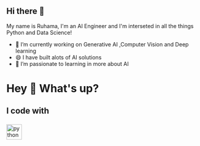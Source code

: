 ## Hi there 👋

My name is Ruhama, I'm an AI Engineer and I'm interseted in all the things Python and Data Science!

- 🔭 I’m currently working on Generative AI ,Computer Vision and  Deep learning
- 😄 I have built alots of AI solutions
- 🌱 I’m passionate to learning in more about AI
<h1 align="left">Hey 👋 What's up?</h1>

### <h2 align="left">I code with</h2>

###

<div align="left">
  <img src="https://cdn.jsdelivr.net/gh/devicons/devicon/icons/python/python-original.svg" height="40" alt="python logo"  />
  <img width="12" />
</div>

###


<!--
**RuhamaMansoor/ruhamamansoor** is a ✨ _special_ ✨ repository because its `README.md` (this file) appears on your GitHub profile.

Here are some ideas to get you started:

- 🔭 I’m currently working on ...
- 🌱 I’m currently learning ...
- 👯 I’m looking to collaborate on ...
- 🤔 I’m looking for help with ...
- 💬 Ask me about ...
- 📫 How to reach me: ...
- 😄 Pronouns: ...
- ⚡ Fun fact: ...
-->
